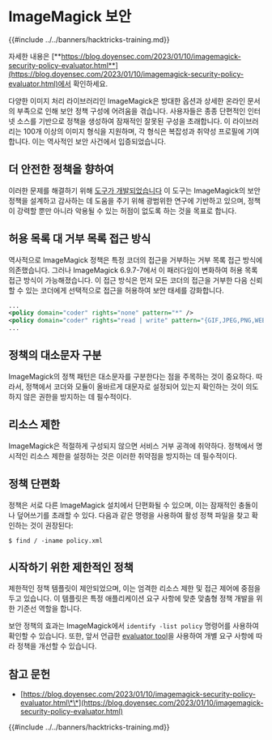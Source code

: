 # ImageMagick 보안

{{#include ../../banners/hacktricks-training.md}}

자세한 내용은 [**https://blog.doyensec.com/2023/01/10/imagemagick-security-policy-evaluator.html**](https://blog.doyensec.com/2023/01/10/imagemagick-security-policy-evaluator.html)에서 확인하세요.

다양한 이미지 처리 라이브러리인 ImageMagick은 방대한 옵션과 상세한 온라인 문서의 부족으로 인해 보안 정책 구성에 어려움을 겪습니다. 사용자들은 종종 단편적인 인터넷 소스를 기반으로 정책을 생성하여 잠재적인 잘못된 구성을 초래합니다. 이 라이브러리는 100개 이상의 이미지 형식을 지원하며, 각 형식은 복잡성과 취약성 프로필에 기여합니다. 이는 역사적인 보안 사건에서 입증되었습니다.

## 더 안전한 정책을 향하여

이러한 문제를 해결하기 위해 [도구가 개발되었습니다](https://imagemagick-secevaluator.doyensec.com/) 이 도구는 ImageMagick의 보안 정책을 설계하고 감사하는 데 도움을 주기 위해 광범위한 연구에 기반하고 있으며, 정책이 강력할 뿐만 아니라 악용될 수 있는 허점이 없도록 하는 것을 목표로 합니다.

## 허용 목록 대 거부 목록 접근 방식

역사적으로 ImageMagick 정책은 특정 코더의 접근을 거부하는 거부 목록 접근 방식에 의존했습니다. 그러나 ImageMagick 6.9.7-7에서 이 패러다임이 변화하여 허용 목록 접근 방식이 가능해졌습니다. 이 접근 방식은 먼저 모든 코더의 접근을 거부한 다음 신뢰할 수 있는 코더에게 선택적으로 접근을 허용하여 보안 태세를 강화합니다.
```xml
...
<policy domain="coder" rights="none" pattern="*" />
<policy domain="coder" rights="read | write" pattern="{GIF,JPEG,PNG,WEBP}" />
...
```
## 정책의 대소문자 구분

ImageMagick의 정책 패턴은 대소문자를 구분한다는 점을 주목하는 것이 중요하다. 따라서, 정책에서 코더와 모듈이 올바르게 대문자로 설정되어 있는지 확인하는 것이 의도하지 않은 권한을 방지하는 데 필수적이다.

## 리소스 제한

ImageMagick은 적절하게 구성되지 않으면 서비스 거부 공격에 취약하다. 정책에서 명시적인 리소스 제한을 설정하는 것은 이러한 취약점을 방지하는 데 필수적이다.

## 정책 단편화

정책은 서로 다른 ImageMagick 설치에서 단편화될 수 있으며, 이는 잠재적인 충돌이나 덮어쓰기를 초래할 수 있다. 다음과 같은 명령을 사용하여 활성 정책 파일을 찾고 확인하는 것이 권장된다:
```shell
$ find / -iname policy.xml
```
## 시작하기 위한 제한적인 정책

제한적인 정책 템플릿이 제안되었으며, 이는 엄격한 리소스 제한 및 접근 제어에 중점을 두고 있습니다. 이 템플릿은 특정 애플리케이션 요구 사항에 맞춘 맞춤형 정책 개발을 위한 기준선 역할을 합니다.

보안 정책의 효과는 ImageMagick에서 `identify -list policy` 명령어를 사용하여 확인할 수 있습니다. 또한, 앞서 언급한 [evaluator tool](https://imagemagick-secevaluator.doyensec.com/)을 사용하여 개별 요구 사항에 따라 정책을 개선할 수 있습니다.

## 참고 문헌

- [https://blog.doyensec.com/2023/01/10/imagemagick-security-policy-evaluator.html\*\*](https://blog.doyensec.com/2023/01/10/imagemagick-security-policy-evaluator.html)

{{#include ../../banners/hacktricks-training.md}}
